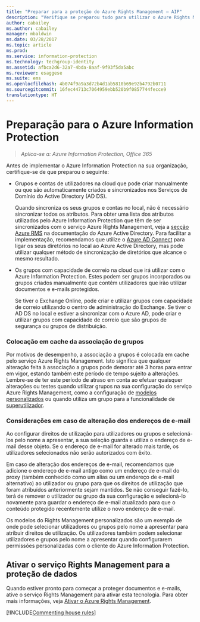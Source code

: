 ```yaml
---
title: "Preparar para a proteção do Azure Rights Management – AIP"
description: "Verifique se preparou tudo para utilizar o Azure Rights Management, para que a sua organização possa proteger documentos e e-mails."
author: cabailey
ms.author: cabailey
manager: mbaldwin
ms.date: 03/28/2017
ms.topic: article
ms.prod: 
ms.service: information-protection
ms.technology: techgroup-identity
ms.assetid: afbca2d6-32a7-4bda-8aaf-9f93f5da5abc
ms.reviewer: esaggese
ms.suite: ems
ms.openlocfilehash: 4b074f9a9a3d72b4d1ab5810b69e92b4792b0711
ms.sourcegitcommit: 16fec44713c7064959ebb520b9f0857744fecce9
translationtype: HT
---
```

# <a name="preparing-for-azure-information-protection"></a>Preparação para o Azure Information Protection

>*Aplica-se a: Azure Information Protection, Office 365*

Antes de implementar o Azure Information Protection na sua organização, certifique-se de que preparou o seguinte:

-   Grupos e contas de utilizadores na cloud que pode criar manualmente ou que são automaticamente criados e sincronizados nos Serviços de Domínio do Active Directory (AD DS).

    Quando sincroniza os seus grupos e contas no local, não é necessário sincronizar todos os atributos. Para obter uma lista dos atributos utilizados pelo Azure Information Protection que têm de ser sincronizados com o serviço Azure Rights Management, veja a [secção Azure RMS](/active-directory/active-directory-aadconnectsync-attributes-synchronized#azure-rms) na documentação do Azure Active Directory. Para facilitar a implementação, recomendamos que utilize o [Azure AD Connect](/active-directory/active-directory-aadconnectsync-whatis) para ligar os seus diretórios no local ao Azure Active Directory, mas pode utilizar qualquer método de sincronização de diretórios que alcance o mesmo resultado.

-   Os grupos com capacidade de correio na cloud que irá utilizar com o Azure Information Protection. Estes podem ser grupos incorporados ou grupos criados manualmente que contêm utilizadores que irão utilizar documentos e e-mails protegidos.

    Se tiver o Exchange Online, pode criar e utilizar grupos com capacidade de correio utilizando o centro de administração do Exchange. Se tiver o AD DS no local e estiver a sincronizar com o Azure AD, pode criar e utilizar grupos com capacidade de correio que são grupos de segurança ou grupos de distribuição.

### <a name="group-membership-caching"></a>Colocação em cache da associação de grupos

Por motivos de desempenho, a associação a grupos é colocada em cache pelo serviço Azure Rights Management. Isto significa que qualquer alteração feita à associação a grupos pode demorar até 3 horas para entrar em vigor, estando também este período de tempo sujeito a alterações. Lembre-se de ter este período de atraso em conta ao efetuar quaisquer alterações ou testes quando utilizar grupos na sua configuração do serviço Azure Rights Management, como a configuração de [modelos personalizados](../deploy-use/configure-custom-templates.md) ou quando utiliza um grupo para a funcionalidade de [superutilizador](../deploy-use/configure-super-users.md). 

### <a name="considerations-if-email-addresses-change"></a>Considerações em caso de alteração dos endereços de e-mail

Ao configurar direitos de utilização para utilizadores ou grupos e selecioná-los pelo nome a apresentar, a sua seleção guarda e utiliza o endereço de e-mail desse objeto. Se o endereço de e-mail for alterado mais tarde, os utilizadores selecionados não serão autorizados com êxito.

Em caso de alteração dos endereços de e-mail, recomendamos que adicione o endereço de e-mail antigo como um endereço de e-mail do proxy (também conhecido como um alias ou um endereço de e-mail alternativo) ao utilizador ou grupo para que os direitos de utilização que foram atribuídos anteriormente sejam mantidos. Se não conseguir fazê-lo, terá de remover o utilizador ou grupo da sua configuração e selecioná-lo novamente para guardar o endereço de e-mail atualizado para que o conteúdo protegido recentemente utilize o novo endereço de e-mail.

Os modelos do Rights Management personalizados são um exemplo de onde pode selecionar utilizadores ou grupos pelo nome a apresentar para atribuir direitos de utilização. Os utilizadores também podem selecionar utilizadores e grupos pelo nome a apresentar quando configurarem permissões personalizadas com o cliente do Azure Information Protection.

## <a name="activate-the-rights-management-service-for-data-protection"></a>Ativar o serviço Rights Management para a proteção de dados
Quando estiver pronto para começar a proteger documentos e e-mails, ative o serviço Rights Management para ativar esta tecnologia. Para obter mais informações, veja [Ativar o Azure Rights Management](../deploy-use/activate-service.md).

[!INCLUDE[Commenting house rules](../includes/houserules.md)]


